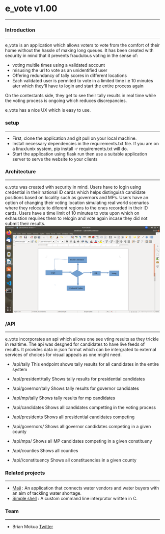 # e_vote v1.00
---
### Introduction
---
e_vote is an application which allows voters to vote from the comfort of their home without the hassle of making long queues. It has been created with security in mind that it prevents fraudulous voting in the sense of:
- voting multile times using a validated account
- misusing the url to vote as an unidentified user
- Offering redundancy of tally scores in different locations 
- Each validated user is permited to vote in a limited time i.e 10 minutes ater which they'll have to login and start the entire process again

On the contestants side, they get to see their tally results in real time while the voting process is ongoing which reduces discrepancies.

e_vote has a nice UX which is easy to use.

### setup
---
- First, clone the application and git pull on your local machine.
- Install necessary dependencies in the requirements.txt file. If you are on a linux/unix system, pip install -r requirements.txt will do.
- Start the application using flask run then use a suitable application server to serve the website to your clients

### Architecture
---
e_vote was created with security in mind. Users have to login using credential in their national ID cards which helps distinguish candidate positions based on locality such as governors and MPs. Users have an option of changing their voting location simulating real world scenarios where they relocate to diferent regions to the ones recorded in their ID cards.
Users have a time limit of 10 minutes to vote upon which on exhaustion requires them to relogin and vote again incase they did not submit their results.
![alt text](https://github.com/Brianoyaro/e-vote/blob/master/app/static/logo.png)

### /API
---
e_vote incorporates an api which allows one see vting results as they trickle in realtime. The api was desgned for candidates to have live feeds of results. It provides data in json format which can be intergrated to external services of choices for visual appeals as one might need.
- /api/tally
This endpoint shows tally results for all candidates in the entire system

- /api/president/tally
Shows tally results for presidential candidates

- /api/governor/tally
Shows tally results for governor candidates

- /api/mp/tally
Shows tally results for mp candidates

- /api/candidates
Shows all candidates competting in the voting process

- /api/presidents
Shows all presidential candidates competing

- /api/governors/<county>
Shows all governor candidates competing in a given county

- /api/mps/<constituency>
Shows all MP candidates competing in a given constitueny

- /api/counties
Shows all counties

- /api/<county>/constituency
Shows all constituencies in a given county

### Related projects
---
- [Maji](https://github.com/Brianoyaro/Maji) : An application that connects water vendors and water buyers with an aim of tackling water shortage.
- [Simple shell](https://github.com/Brianoyaro/simple_shell) :  A custom command line interprator written in C.

### Team
---
- Brian Mokua [Twitter](https://twitter.com/Brianoyaro9)
